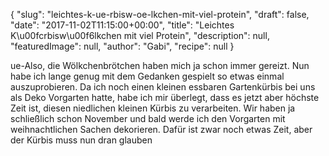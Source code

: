 {
    "slug": "leichtes-k-ue-rbisw-oe-lkchen-mit-viel-protein",
    "draft": false,
    "date": "2017-11-02T11:15:00+00:00",
    "title": "Leichtes K\u00fcrbisw\u00f6lkchen mit viel Protein",
    "description": null,
    "featuredImage": null,
    "author": "Gabi",
    "recipe": null
}

ue-Also, die Wölkchenbrötchen haben mich ja schon immer gereizt. Nun habe ich lange genug mit dem Gedanken gespielt so etwas einmal auszuprobieren. 
Da ich noch einen kleinen essbaren Gartenkürbis bei uns als Deko Vorgarten hatte, habe ich mir überlegt, dass es jetzt aber höchste Zeit ist, diesen niedlichen kleinen Kürbis zu verarbeiten. Wir haben ja schließlich schon November und bald werde ich den Vorgarten mit weihnachtlichen Sachen dekorieren. Dafür ist zwar noch etwas Zeit, aber der Kürbis muss nun dran glauben